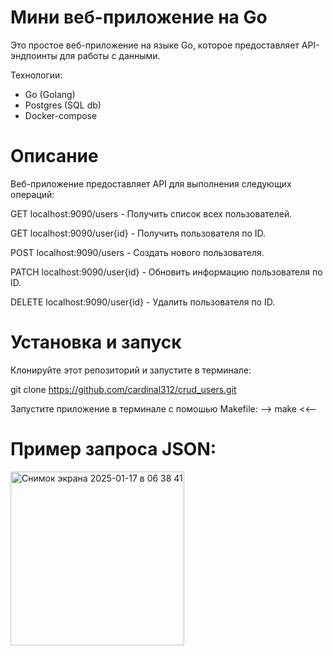 # Мини веб-приложение на Go

Это простое веб-приложение на языке Go, которое предоставляет API-эндпоинты для работы с данными.

Технологии:
- Go (Golang)
- Postgres (SQL db)
- Docker-compose

# Описание
Веб-приложение предоставляет API для выполнения следующих операций:

GET localhost:9090/users - Получить список всех пользователей.

GET localhost:9090/user{id} - Получить пользователя по ID.

POST localhost:9090/users - Создать нового пользователя.

PATCH localhost:9090/user{id} - Обновить информацию пользователя по ID.

DELETE localhost:9090/user{id} - Удалить пользователя по ID.

# Установка и запуск

Клонируйте этот репозиторий и запустите в терминале:

git clone https://github.com/cardinal312/crud_users.git

Запустите приложение в терминале с помошью Makefile:
--> make <<--

# Пример запроса JSON:

<img width="278" alt="Снимок экрана 2025-01-17 в 06 38 41" src="https://github.com/user-attachments/assets/ed189da3-0d68-4b9a-b2d3-eccbffe92279" />





